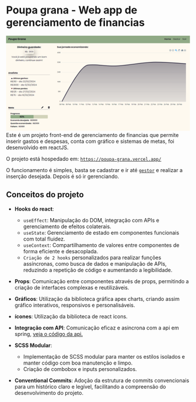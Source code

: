 # Poupa grana - Web app de gerenciamento de financias

![Imagem do projeto](https://github.com/mafortthiago/poupa-grana/blob/main/project_image.png?raw=true)
Este é um projeto front-end de gerenciamento de financias que permite inserir gastos e despesas, conta com gráfico e sistemas de metas, foi desenvolvido em reactJS.

O projeto está hospedado em: [`https://poupa-grana.vercel.app/`](https://poupa-grana.vercel.app/)

O funcionamento é simples, basta se cadastrar e ir até [`gestor`](https://poupa-grana.vercel.app/gestor) e realizar a inserção desejada. Depois é só ir gerenciando.

## Conceitos do projeto

- **Hooks do react**:
  - `useEffect`: Manipulação do DOM, integração com APIs e gerenciamento de efeitos colaterais.
  - `useState`: Gerenciamento de estado em componentes funcionais com total fluidez.
  - `useContext`: Compartilhamento de valores entre componentes de forma eficiente e desacoplada.
  - `Criação de 2 hooks` personalizados para realizar funções assíncronas, como busca de dados e manipulação de APIs, reduzindo a repetição de código e aumentando a legibilidade.
 
- **Props**: Comunicação entre componentes através de props, permitindo a criação de interfaces complexas e reutilizáveis.

- **Gráficos**: Utilização da biblioteca gráfica apex charts, criando assim gráfico interativos, responsivos e personalisáveis.

- **ícones**: Utilização da biblioteca de react icons.

- **Integração com API**: Comunicação eficaz e asincrona com a api em spring, [veja o código da api.](https://github.com/mafortthiago/api-poupa-grana)

- **SCSS Modular**: 
  - Implementação de SCSS modular para manter os estilos isolados e manter código com boa manutenção e limpo.
  - Criação de combobox e inputs personalizados.

- **Conventional Commits**: Adoção da estrutura de commits convencionais para um histórico claro e legível, facilitando a compreensão do desenvolvimento do projeto.
